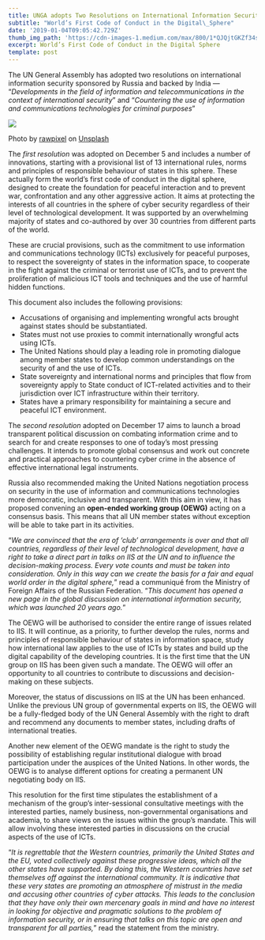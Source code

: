 ```yaml
---
title: UNGA adopts Two Resolutions on International Information Security
subtitle: "World’s First Code of Conduct in the Digital\_Sphere"
date: '2019-01-04T09:05:42.729Z'
thumb_img_path: 'https://cdn-images-1.medium.com/max/800/1*QJQjtGKZf34sBmfm5xRcQQ.jpeg'
excerpt: World’s First Code of Conduct in the Digital Sphere
template: post
---
```

The UN General Assembly has adopted two resolutions on international information security sponsored by Russia and backed by India — “*Developments in the field of information and telecommunications in the context of international security*” and “*Countering the use of information and communications technologies for criminal purposes*”

![](https://cdn-images-1.medium.com/max/800/1*QJQjtGKZf34sBmfm5xRcQQ.jpeg)

<figcaption>Photo by <a href="https://unsplash.com/photos/HJENWbX4t-Q?utm_source=unsplash&amp;utm_medium=referral&amp;utm_content=creditCopyText" data-href="https://unsplash.com/photos/HJENWbX4t-Q?utm_source=unsplash&amp;utm_medium=referral&amp;utm_content=creditCopyText" class="markup--anchor markup--figure-anchor" rel="noopener" target="_blank">rawpixel</a> on&nbsp;<a href="https://unsplash.com/search/photos/cyber?utm_source=unsplash&amp;utm_medium=referral&amp;utm_content=creditCopyText" data-href="https://unsplash.com/search/photos/cyber?utm_source=unsplash&amp;utm_medium=referral&amp;utm_content=creditCopyText" class="markup--anchor markup--figure-anchor" rel="noopener" target="_blank">Unsplash</a></figcaption>

The *first resolution* was adopted on December 5 and includes a number of innovations, starting with a provisional list of 13 international rules, norms and principles of responsible behaviour of states in this sphere. These actually form the world’s first code of conduct in the digital sphere, designed to create the foundation for peaceful interaction and to prevent war, confrontation and any other aggressive action. It aims at protecting the interests of all countries in the sphere of cyber security regardless of their level of technological development. It was supported by an overwhelming majority of states and co-authored by over 30 countries from different parts of the world.

These are crucial provisions, such as the commitment to use information and communications technology (ICTs) exclusively for peaceful purposes, to respect the sovereignty of states in the information space, to cooperate in the fight against the criminal or terrorist use of ICTs, and to prevent the proliferation of malicious ICT tools and techniques and the use of harmful hidden functions.

This document also includes the following provisions:

*   Accusations of organising and implementing wrongful acts brought against states should be substantiated.
*   States must not use proxies to commit internationally wrongful acts using ICTs.
*   The United Nations should play a leading role in promoting dialogue among member states to develop common understandings on the security of and the use of ICTs.
*   State sovereignty and international norms and principles that flow from sovereignty apply to State conduct of ICT-related activities and to their jurisdiction over ICT infrastructure within their territory.
*   States have a primary responsibility for maintaining a secure and peaceful ICT environment.

The *second resolution* adopted on December 17 aims to launch a broad transparent political discussion on combating information crime and to search for and create responses to one of today’s most pressing challenges. It intends to promote global consensus and work out concrete and practical approaches to countering cyber crime in the absence of effective international legal instruments.

Russia also recommended making the United Nations negotiation process on security in the use of information and communications technologies more democratic, inclusive and transparent. With this aim in view, it has proposed convening an **open-ended working group (OEWG)** acting on a consensus basis. This means that all UN member states without exception will be able to take part in its activities.

“*We are convinced that the era of ‘club’ arrangements is over and that all countries, regardless of their level of technological development, have a right to take a direct part in talks on IIS at the UN and to influence the decision-making process. Every vote counts and must be taken into consideration. Only in this way can we create the basis for a fair and equal world order in the digital sphere,*” read a communiqué from the Ministry of Foreign Affairs of the Russian Federation. “*This document has opened a new page in the global discussion on international information security, which was launched 20 years ago.*”

The OEWG will be authorised to consider the entire range of issues related to IIS. It will continue, as a priority, to further develop the rules, norms and principles of responsible behaviour of states in information space, study how international law applies to the use of ICTs by states and build up the digital capability of the developing countries. It is the first time that the UN group on IIS has been given such a mandate. The OEWG will offer an opportunity to all countries to contribute to discussions and decision-making on these subjects.

Moreover, the status of discussions on IIS at the UN has been enhanced. Unlike the previous UN group of governmental experts on IIS, the OEWG will be a fully-fledged body of the UN General Assembly with the right to draft and recommend any documents to member states, including drafts of international treaties.

Another new element of the OEWG mandate is the right to study the possibility of establishing regular institutional dialogue with broad participation under the auspices of the United Nations. In other words, the OEWG is to analyse different options for creating a permanent UN negotiating body on IIS.

This resolution for the first time stipulates the establishment of a mechanism of the group’s inter-sessional consultative meetings with the interested parties, namely business, non-governmental organisations and academia, to share views on the issues within the group’s mandate. This will allow involving these interested parties in discussions on the crucial aspects of the use of ICTs.

“*It is regrettable that the Western countries, primarily the United States and the EU, voted collectively against these progressive ideas, which all the other states have supported. By doing this, the Western countries have set themselves off against the international community. It is indicative that these very states are promoting an atmosphere of mistrust in the media and accusing other countries of cyber attacks. This leads to the conclusion that they have only their own mercenary goals in mind and have no interest in looking for objective and pragmatic solutions to the problem of information security, or in ensuring that talks on this topic are open and transparent for all parties,*” read the statement from the ministry.
